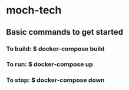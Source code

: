 # moch-tech

## Basic commands to get started
### To build: $ docker-compose build
### To run: $ docker-compose up
### To stop: $ docker-compose down
